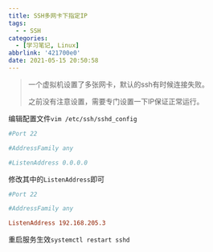 ```yaml
---
title: SSH多网卡下指定IP
tags:
  - - SSH
categories:
  - [学习笔记, Linux]
abbrlink: '421700e0'
date: 2021-05-15 20:50:58
---
```


> 一个虚拟机设置了多张网卡，默认的ssh有时候连接失败。
>
> 之前没有注意设置，需要专门设置一下IP保证正常运行。

编辑配置文件`vim /etc/ssh/sshd_config`

```ini
#Port 22

#AddressFamily any

#ListenAddress 0.0.0.0 
```

修改其中的`ListenAddress`即可

```ini
#Port 22

#AddressFamily any

ListenAddress 192.168.205.3
```

重启服务生效`systemctl restart sshd`



